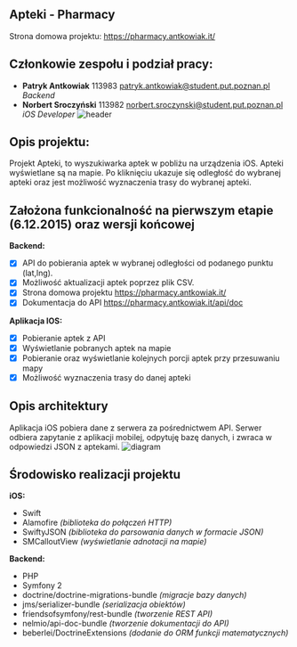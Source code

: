## Apteki - Pharmacy
Strona domowa projektu: https://pharmacy.antkowiak.it/

## Członkowie zespołu i podział pracy:
- **Patryk Antkowiak** 113983 patryk.antkowiak@student.put.poznan.pl *Backend*
- **Norbert Sroczyński** 113982 norbert.sroczynski@student.put.poznan.pl *iOS Developer*
![header](https://pharmacy.antkowiak.it/img/git_header.png)

## Opis projektu:
Projekt Apteki, to wyszukiwarka aptek w pobliżu na urządzenia iOS. Apteki wyświetlane są na mapie. Po kliknięciu ukazuje się odległość do wybranej apteki oraz jest możliwość wyznaczenia trasy do wybranej apteki.

## Założona funkcionalność na pierwszym etapie (6.12.2015) oraz wersji końcowej
**Backend:**
- [x] API do pobierania aptek w wybranej odległości od podanego punktu (lat,lng).
- [x] Możliwość aktualizacji aptek poprzez plik CSV.
- [x] Strona domowa projektu https://pharmacy.antkowiak.it/
- [x] Dokumentacja do API https://pharmacy.antkowiak.it/api/doc

**Aplikacja IOS:**
- [x] Pobieranie aptek z API
- [x] Wyświetlanie pobranych aptek na mapie
- [x] Pobieranie oraz wyświetlanie kolejnych porcji aptek przy przesuwaniu mapy
- [x] Możliwość wyznaczenia trasy do danej apteki

## Opis architektury

Aplikacja iOS pobiera dane z serwera za pośrednictwem API. Serwer odbiera zapytanie z aplikacji mobilej, odpytuję bazę danych, i zwraca w odpowiedzi JSON z aptekami.
![diagram](https://pharmacy.antkowiak.it/img/diagram.png)

## Środowisko realizacji projektu

**iOS:**
- Swift
- Alamofire *(biblioteka do połączeń HTTP)*
- SwiftyJSON *(biblioteka do parsowania danych w formacie JSON)*
- SMCalloutView *(wyświetlanie adnotacji na mapie)*


**Backend:**
- PHP
- Symfony 2
- doctrine/doctrine-migrations-bundle *(migracje bazy danych)*
- jms/serializer-bundle *(serializacja obiektów)*
- friendsofsymfony/rest-bundle *(tworzenie REST API)*
- nelmio/api-doc-bundle *(tworzenie dokumentacji do API)*
- beberlei/DoctrineExtensions *(dodanie do ORM funkcji matematycznych)*